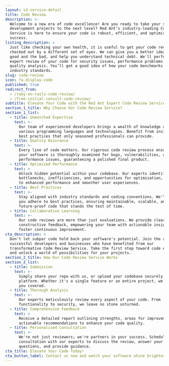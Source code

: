 ```yaml
---
layout: v2-service-detail
title: Code Review
description: >-
  Welcome to a new era of code excellence! Are you ready to take your software
  development projects to the next level? Red Ant’s industry-leading Code Review
  Service is here to ensure your code is robust, efficient, and optimised for
  success.
listing_description: >
  Just like checking your own health, it is useful to get your code reviewed and
  checked out by a different set of eyes. We can give you a better idea of the
  good and the bad, and help you understand technical debt. We'll perform an
  expert review of your code for security issues, performance problems and a
  quality analysis. You’ll get a good idea of how your code benchmarks against
  industry standards.
slug: code-review
icon: fa-display-code
published: true
redirect_from:
  - /ruby-on-rails-code-review/
  - /free-initial-consult-code-review/
subtitle: Elevate Your Code with the Red Ant Expert Code Review Service
section_1_title: Why Choose Our Code Review Service?
section_1_list:
  - title: Unmatched Expertise
    text: >-
      Our team of experienced developers brings a wealth of knowledge across
      various programming languages and technologies. Benefit from insights and
      best practices that only seasoned professionals can provide.
  - title: Quality Assurance
    text: >-
      Every line of code matters. Our rigorous code review process ensures that
      your software is thoroughly examined for bugs, vulnerabilities, and
      performance issues, guaranteeing a polished final product.
  - title: Optimised Performance
    text: >
      Unlock hidden potential within your codebase. Our experts identify
      bottlenecks, inefficiencies, and opportunities for optimisation, leading
      to enhanced performance and smoother user experiences.
  - title: Best Practices
    text: >-
      Stay aligned with industry standards and coding conventions. We'll help
      you adhere to best practices, ensuring maintainable, scalable, and
      future-proof code that stands the test of time.
  - title: Collaborative Learning
    text: >-
      Our code reviews are more than just evaluations. We provide clear and
      constructive feedback, empowering your team with actionable insights that
      foster continuous improvement.
cta_description: >
  Don't let subpar code hold back your software's potential. Join the ranks of
  successful developers and businesses who have benefited from our
  transformative Code Review Service. Take the first step toward code excellence
  and unlock a world of possibilities for your projects.
section_2_title: How Our Code Review Service Works
section_2_list:
  - title: Submission
    text: >-
      Simply share your repo with us, or upload your codebase securely to our
      platform. Whether it's a single feature or an entire project, we've got
      you covered.
  - title: Thorough Analysis
    text: >-
      Our experts meticulously review every aspect of your code. From
      functionality to security, we leave no stone unturned.
  - title: Comprehensive Feedback
    text: >
      Receive a detailed report outlining strengths, areas for improvement, and
      actionable recommendations to enhance your code quality.
  - title: Personalised Consultation
    text: >-
      We're not just reviewers; we're partners in your success. Schedule a
      consultation with our experts to discuss the review, answer your
      questions, and provide guidance.
cta_title: Elevate Your Code Today!
cta_button_label: Contact us now and watch your software shine brighter than ever before!
---
```












